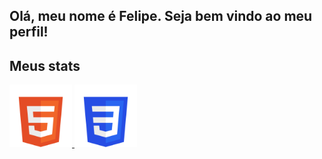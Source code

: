 <!--## Hi there 👋 -->

<!--
**FelipeBoos/FelipeBoos** is a ✨ _special_ ✨ repository because its `README.md` (this file) appears on your GitHub profile.

Here are some ideas to get you started:

- 🔭 I’m currently working on ...
- 🌱 I’m currently learning ...
- 👯 I’m looking to collaborate on ...
- 🤔 I’m looking for help with ...
- 💬 Ask me about ...
- 📫 How to reach me: ...
- 😄 Pronouns: ...
- ⚡ Fun fact: ...
-->

<!-- # Olá, meu nome é Felipe. Seja bem vindo ao meu perfil! -->

<h2>Olá, meu nome é Felipe. Seja bem vindo ao meu perfil!</h2>


<h2 allign="center">Meus stats</h2>
 
<div>
    <div>
        <a href="https://www.instagram.com/felipe_boos" target="_blank"> <!-- Teste -->
            <img src="images/logo_html5.svg" width="100" title="HTML" alt="Logo HTML 5">
        </a>
        <a href="https://www.instagram.com/felipe_boos" target="_blank"> <!-- Teste -->
            <img src="images/logo_css3.svg" width="100" title="CSS" alt="Logo CSS 3">
        </a>
    </div>
</div>